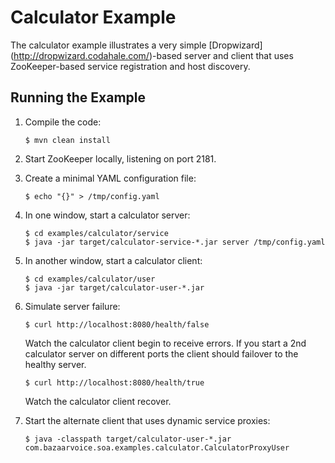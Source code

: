 Calculator Example
==================
The calculator example illustrates a very simple [Dropwizard] (http://dropwizard.codahale.com/)-based server and client
that uses ZooKeeper-based service registration and host discovery.


Running the Example
--------------------

1.  Compile the code:

        $ mvn clean install

2.  Start ZooKeeper locally, listening on port 2181.

3.  Create a minimal YAML configuration file:

        $ echo "{}" > /tmp/config.yaml

4.  In one window, start a calculator server:

        $ cd examples/calculator/service
        $ java -jar target/calculator-service-*.jar server /tmp/config.yaml

5.  In another window, start a calculator client:

        $ cd examples/calculator/user
        $ java -jar target/calculator-user-*.jar

6.  Simulate server failure:

        $ curl http://localhost:8080/health/false

    Watch the calculator client begin to receive errors.  If you start a 2nd calculator server on different ports
    the client should failover to the healthy server.

        $ curl http://localhost:8080/health/true

    Watch the calculator client recover.

7.  Start the alternate client that uses dynamic service proxies:

        $ java -classpath target/calculator-user-*.jar com.bazaarvoice.soa.examples.calculator.CalculatorProxyUser
